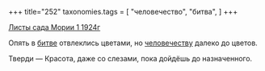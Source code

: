 +++
title="252"
taxonomies.tags = [
 "человечество",
 "битва",
]
+++

[Листы сада Мории 1 1924г](/agni/1924)

Опять в [битве](/tags/битва) отвлеклись цветами, но [человечеству](/tags/человечество) далеко до цветов.   

Тверди — Красота, даже со слезами, пока дойдёшь до назначенного.   

